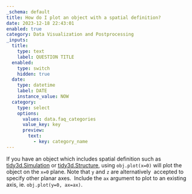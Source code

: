 ```yaml
---
_schema: default
title: How do I plot an object with a spatial definition?
date: 2023-12-18 22:43:01
enabled: true
category: Data Visualization and Postprocessing
_inputs:
  title:
    type: text
    label: QUESTION TITLE
  enabled:
    type: switch
    hidden: true
  date:
    type: datetime
    label: DATE
    instance_value: NOW
  category:
    type: select
    options:
      values: data.faq_categories
      value_key: key
      preview:
        text:
          - key: category_name
---
```

<div><div>If you have an object which includes spatial definition such as <a target="_blank" rel="noopener" href="https://docs.flexcompute.com/projects/tidy3d/en/latest/api/_autosummary/tidy3d.Simulation.html">tidy3d.Simulation</a> or <a target="_blank" rel="noopener" href="https://docs.flexcompute.com/projects/tidy3d/en/latest/api/_autosummary/tidy3d.Structure.html">tidy3d.Structure</a>, using <code>obj.plot(x=0)</code> will plot the object on the <code>x=0</code> plane. Note that&nbsp;<code>y</code> and <code>z</code> are alternatively&nbsp; accepted to specify other planar axes.&nbsp; Include the <code>ax</code> argument to plot to an existing axis, ie. <code>obj.plot(y=0, ax=ax)</code>.</div></div>